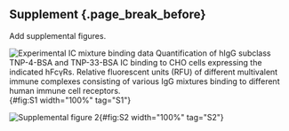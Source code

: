 ## Supplement {.page_break_before}

Add supplemental figures.

![**Experimental IC mixture binding data** Quantification of hIgG subclass TNP-4-BSA and TNP-33-BSA IC binding to CHO cells expressing the indicated hFcγRs. Relative fluorescent units (RFU) of different multivalent immune complexes consisting of various IgG mixtures binding to different human immune cell receptors.](figureS1.svg "Figure S1"){#fig:S1 width="100%" tag="S1"}

![Supplemental figure 2](figureS2.svg "Figure S2"){#fig:S2 width="100%" tag="S2"}
<div id="refs"></div>

